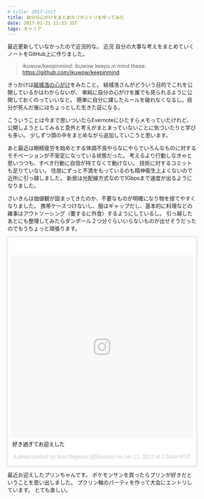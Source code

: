 ```yaml
---
# title: 2017-init
title: 自分の心がけをまとめたリポジトリを作ってみた
date: 2017-01-21 11:33 JST
tags: キャリア
---
```


最近更新していなかったので近況的な。
近況
自分の大事な考えをまとめていくノートをGitHub上に作りました。

> ikuwow/keepinmind: ikuwow keeps in mind these:  
> https://github.com/ikuwow/keepinmind

きっかけは[結城浩の心がけ](http://www.hyuki.com/writing/)をみたこと。
結城浩さんがどういう目的でこれを公開しているかはわからないが、
単純に自分の心がけを誰でも見られるように公開しておくのっていいなと。
簡単に自分に課したルールを破れなくなるし。自分が死んだ後にはちょっとした生きた証になる。

こういうことは今まで思いついたらEvernoteにひたすらメモっていたけれど、
公開しようとしてみると意外と考えがまとまっていないことに気づいたりと学びも多い。
少しずつ頭の中をまとめながら追加していこうと思います。

あと最近は眼精疲労を始めとする体調不良やらなにやらでいろんなものに対するモチベーションが不安定になっている状態だった。
考えるより行動しなきゃと思いつつも、すべき行動に自信が持てなくて動けない。
技術に対するコミットも足りていない。
住居にずっと不満をもっているのも精神衛生上よくないので近所に引っ越しました。
新居は光配線方式なので1Gbpsまで速度が出るようになりました。

さいきんは価値観が固まってきたのか、不要なものが明確になり物を捨てやすくなりました。
携帯ケースつけないし、服はギャップだし、基本的に料理などの雑事はアウトソーシング（要するに外食）するようにしているし。
引っ越したあとにも整理してみたらダンボール２つ分ぐらいいらないものが出せそうだったのでもうちょっと頑張ります。

<blockquote class="instagram-media" data-instgrm-captioned data-instgrm-version="7" style=" background:#FFF; border:0; border-radius:3px; box-shadow:0 0 1px 0 rgba(0,0,0,0.5),0 1px 10px 0 rgba(0,0,0,0.15); margin: 1px; max-width:658px; padding:0; width:99.375%; width:-webkit-calc(100% - 2px); width:calc(100% - 2px);"><div style="padding:8px;"> <div style=" background:#F8F8F8; line-height:0; margin-top:40px; padding:50.0% 0; text-align:center; width:100%;"> <div style=" background:url(data:image/png;base64,iVBORw0KGgoAAAANSUhEUgAAACwAAAAsCAMAAAApWqozAAAABGdBTUEAALGPC/xhBQAAAAFzUkdCAK7OHOkAAAAMUExURczMzPf399fX1+bm5mzY9AMAAADiSURBVDjLvZXbEsMgCES5/P8/t9FuRVCRmU73JWlzosgSIIZURCjo/ad+EQJJB4Hv8BFt+IDpQoCx1wjOSBFhh2XssxEIYn3ulI/6MNReE07UIWJEv8UEOWDS88LY97kqyTliJKKtuYBbruAyVh5wOHiXmpi5we58Ek028czwyuQdLKPG1Bkb4NnM+VeAnfHqn1k4+GPT6uGQcvu2h2OVuIf/gWUFyy8OWEpdyZSa3aVCqpVoVvzZZ2VTnn2wU8qzVjDDetO90GSy9mVLqtgYSy231MxrY6I2gGqjrTY0L8fxCxfCBbhWrsYYAAAAAElFTkSuQmCC); display:block; height:44px; margin:0 auto -44px; position:relative; top:-22px; width:44px;"></div></div> <p style=" margin:8px 0 0 0; padding:0 4px;"> <a href="https://www.instagram.com/p/BPhajVhB4vU/" style=" color:#000; font-family:Arial,sans-serif; font-size:14px; font-style:normal; font-weight:normal; line-height:17px; text-decoration:none; word-wrap:break-word;" target="_blank">好き過ぎてお迎えした</a></p> <p style=" color:#c9c8cd; font-family:Arial,sans-serif; font-size:14px; line-height:17px; margin-bottom:0; margin-top:8px; overflow:hidden; padding:8px 0 7px; text-align:center; text-overflow:ellipsis; white-space:nowrap;">A photo posted by Ikuo Degawa (@ikuwow) on <time style=" font-family:Arial,sans-serif; font-size:14px; line-height:17px;" datetime="2017-01-21T09:54:07+00:00">Jan 21, 2017 at 1:54am PST</time></p></div></blockquote> <script async defer src="//platform.instagram.com/en_US/embeds.js"></script>

最近お迎えしたプリンちゃんです。
ポケモンサンを買ったらプリンが好きだということを思い出しました。
プクリン軸のパーティを作って大会にエントリしています。
とても楽しい。
